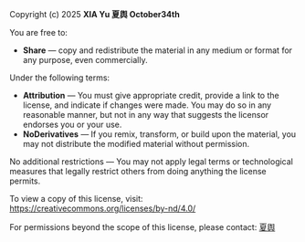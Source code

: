 Copyright (c) 2025 **XIA Yu 夏舆 October34th**

You are free to:
- **Share** — copy and redistribute the material in any medium or format
  for any purpose, even commercially.

Under the following terms:
- **Attribution** — You must give appropriate credit, provide a link to the license,
  and indicate if changes were made. You may do so in any reasonable manner,
  but not in any way that suggests the licensor endorses you or your use.
- **NoDerivatives** — If you remix, transform, or build upon the material,
  you may not distribute the modified material without permission.

No additional restrictions — You may not apply legal terms or technological
measures that legally restrict others from doing anything the license permits.

To view a copy of this license, visit:
https://creativecommons.org/licenses/by-nd/4.0/

For permissions beyond the scope of this license, please contact:
[夏舆](https://space.bilibili.com/259887266)
